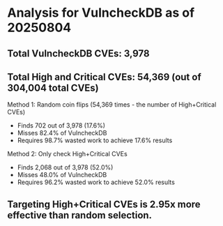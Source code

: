 # Analysis for VulncheckDB as of 20250804

## Total VulncheckDB CVEs: 3,978
## Total High and Critical CVEs: 54,369 (out of 304,004 total CVEs)

Method 1: Random coin flips (54,369 times - the number of High+Critical CVEs)
  - Finds 702 out of 3,978 (17.6%)
  - Misses 82.4% of VulncheckDB
  - Requires 98.7% wasted work to achieve 17.6% results

Method 2: Only check High+Critical CVEs
  - Finds 2,068 out of 3,978 (52.0%)
  - Misses 48.0% of VulncheckDB
  - Requires 96.2% wasted work to achieve 52.0% results

## Targeting High+Critical CVEs is 2.95x more effective than random selection.
